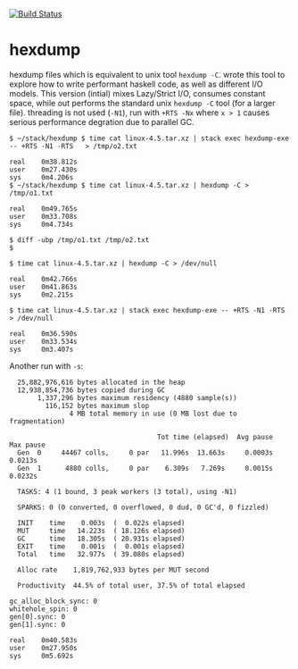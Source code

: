 [![Build Status](https://travis-ci.org/wangbj/hexdump.svg?branch=master)](https://travis-ci.org/wangbj/hexdump)
# hexdump

hexdump files which is equivalent to unix tool ``hexdump -C``.
wrote this tool to explore how to write performant haskell code, as well as different I/O models.
This version (intial) mixes Lazy/Strict I/O, consumes constant space, while out performs the standard unix ``hexdump -C`` tool (for a larger file).
threading is not used (``-N1``), run with ``+RTS -Nx`` where ``x > 1`` causes serious performance degration due to parallel GC.

```
$ ~/stack/hexdump $ time cat linux-4.5.tar.xz | stack exec hexdump-exe -- +RTS -N1 -RTS   > /tmp/o2.txt

real    0m38.812s
user    0m27.430s
sys     0m4.206s
$ ~/stack/hexdump $ time cat linux-4.5.tar.xz | hexdump -C > /tmp/o1.txt

real    0m49.765s
user    0m33.708s
sys     0m4.734s

$ diff -ubp /tmp/o1.txt /tmp/o2.txt
$

$ time cat linux-4.5.tar.xz | hexdump -C > /dev/null

real    0m42.766s
user    0m41.863s
sys     0m2.215s

$ time cat linux-4.5.tar.xz | stack exec hexdump-exe -- +RTS -N1 -RTS   > /dev/null

real    0m36.590s
user    0m33.534s
sys     0m3.407s

```

Another run with ``-s``:
```
  25,882,976,616 bytes allocated in the heap
  12,938,854,736 bytes copied during GC
       1,337,296 bytes maximum residency (4880 sample(s))
         116,152 bytes maximum slop
               4 MB total memory in use (0 MB lost due to fragmentation)

                                     Tot time (elapsed)  Avg pause  Max pause
  Gen  0     44467 colls,     0 par   11.996s  13.663s     0.0003s    0.0213s
  Gen  1      4880 colls,     0 par    6.309s   7.269s     0.0015s    0.0232s

  TASKS: 4 (1 bound, 3 peak workers (3 total), using -N1)

  SPARKS: 0 (0 converted, 0 overflowed, 0 dud, 0 GC'd, 0 fizzled)

  INIT    time    0.003s  (  0.022s elapsed)
  MUT     time   14.223s  ( 18.126s elapsed)
  GC      time   18.305s  ( 20.931s elapsed)
  EXIT    time    0.001s  (  0.001s elapsed)
  Total   time   32.977s  ( 39.080s elapsed)

  Alloc rate    1,819,762,933 bytes per MUT second

  Productivity  44.5% of total user, 37.5% of total elapsed

gc_alloc_block_sync: 0
whitehole_spin: 0
gen[0].sync: 0
gen[1].sync: 0

real    0m40.583s
user    0m27.950s
sys     0m5.692s
```
